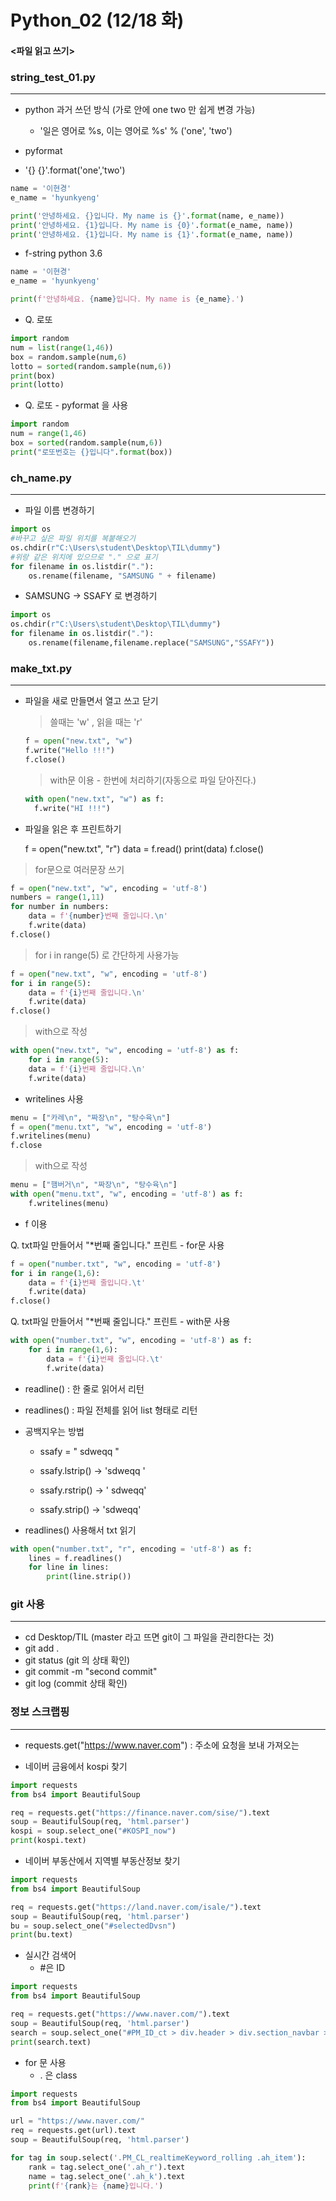 # Python_02 (12/18 화)

#### <파일 읽고 쓰기>

### string_test_01.py

----



- python 과거 쓰던 방식 (가로 안에 one two 만 쉽게 변경 가능)
  - '일은 영어로 %s, 이는 영어로 %s' % ('one', 'two')

-  pyformat
  - '{} {}'.format('one','two')

```python
name = '이현경'
e_name = 'hyunkyeng'

print('안녕하세요. {}입니다. My name is {}'.format(name, e_name))
print('안녕하세요. {1}입니다. My name is {0}'.format(e_name, name))
print('안녕하세요. {1}입니다. My name is {1}'.format(e_name, name))
```

- f-string python 3.6

```python
name = '이현경'
e_name = 'hyunkyeng'

print(f'안녕하세요. {name}입니다. My name is {e_name}.')
```

- Q. 로또

```python
import random
num = list(range(1,46))
box = random.sample(num,6)
lotto = sorted(random.sample(num,6))
print(box)
print(lotto)
```

- Q. 로또 - pyformat 을 사용

```python
import random
num = range(1,46)
box = sorted(random.sample(num,6))
print("로또번호는 {}입니다".format(box))
```



### ch_name.py

-----



- 파일 이름 변경하기

```python
import os
#바꾸고 싶은 파일 위치를 복붙해오기
os.chdir(r"C:\Users\student\Desktop\TIL\dummy")
#위랑 같은 위치에 있으므로 "." 으로 표기
for filename in os.listdir("."):
    os.rename(filename, "SAMSUNG " + filename)
```

- SAMSUNG -> SSAFY 로 변경하기

```python
import os 
os.chdir(r"C:\Users\student\Desktop\TIL\dummy")
for filename in os.listdir("."):
    os.rename(filename,filename.replace("SAMSUNG","SSAFY"))
```



### make_txt.py

-----



- 파일을 새로 만들면서 열고 쓰고 닫기

  > 쓸때는 'w' , 읽을 때는  'r'

  ```python
  f = open("new.txt", "w")
  f.write("Hello !!!")
  f.close()
  ```



  > with문 이용 - 한번에 처리하기(자동으로 파일 닫아진다.)

  ```python
  with open("new.txt", "w") as f:
  	f.write("HI !!!")
  ```



-  파일을 읽은 후 프린트하기

    f = open("new.txt", "r")
    data = f.read()
    print(data)
    f.close()	



> for문으로 여러문장 쓰기 

```python
f = open("new.txt", "w", encoding = 'utf-8')
numbers = range(1,11)
for number in numbers:
    data = f'{number}번째 줄입니다.\n'
	f.write(data)
f.close()
```



> for i in range(5)  로 간단하게 사용가능

```python
f = open("new.txt", "w", encoding = 'utf-8')
for i in range(5):
    data = f'{i}번째 줄입니다.\n'
    f.write(data)
f.close()
```



> with으로 작성

```python
with open("new.txt", "w", encoding = 'utf-8') as f:
    for i in range(5):
	data = f'{i}번째 줄입니다.\n'
	f.write(data)
```



- writelines 사용

```python
menu = ["카레\n", "짜장\n", "탕수육\n"]
f = open("menu.txt", "w", encoding = 'utf-8')
f.writelines(menu)
f.close
```

> with으로 작성

```python
menu = ["햄버거\n", "짜장\n", "탕수육\n"]
with open("menu.txt", "w", encoding = 'utf-8') as f:
    f.writelines(menu)
```



- f 이용 

Q. txt파일 만들어서 "*번째 줄입니다." 프린트 - for문 사용

```python
f = open("number.txt", "w", encoding = 'utf-8')
for i in range(1,6):
	data = f'{i}번째 줄입니다.\t'
    f.write(data)
f.close()
```

Q. txt파일 만들어서 "*번째 줄입니다." 프린트 - with문 사용

```python
with open("number.txt", "w", encoding = 'utf-8') as f:
    for i in range(1,6):
        data = f'{i}번째 줄입니다.\t'
        f.write(data)
```



- readline() : 한 줄로 읽어서 리턴
- readlines() : 파일 전체를 읽어 list 형태로 리턴



- 공백지우는 방법

  - ssafy = "              sdweqq       "

  - ssafy.lstrip()
    -> 'sdweqq       '
  - ssafy.rstrip()
    -> '              sdweqq'
  - ssafy.strip()
    -> 'sdweqq'



- readlines() 사용해서 txt 읽기

```python
with open("number.txt", "r", encoding = 'utf-8') as f:
    lines = f.readlines()
    for line in lines:
        print(line.strip())
```







### git 사용

----



- cd Desktop/TIL   (master 라고 뜨면 git이 그 파일을 관리한다는 것)
- git add . 
- git status   (git 의 상태 확인)
- git commit -m "second commit"
- git log  (commit 상태 확인)





### 정보 스크랩핑

------

- requests.get("https://www.naver.com") : 주소에 요청을 보내 가져오는



- 네이버 금융에서 kospi 찾기

```python
import requests
from bs4 import BeautifulSoup

req = requests.get("https://finance.naver.com/sise/").text
soup = BeautifulSoup(req, 'html.parser')
kospi = soup.select_one("#KOSPI_now")
print(kospi.text) 

```

- 네이버 부동산에서 지역별 부동산정보 찾기

```python
import requests
from bs4 import BeautifulSoup

req = requests.get("https://land.naver.com/isale/").text
soup = BeautifulSoup(req, 'html.parser')
bu = soup.select_one("#selectedDvsn")
print(bu.text)
```

- 실시간 검색어
  - #은 ID

```python
import requests
from bs4 import BeautifulSoup

req = requests.get("https://www.naver.com/").text
soup = BeautifulSoup(req, 'html.parser')
search = soup.select_one("#PM_ID_ct > div.header > div.section_navbar > div.area_hotkeyword.PM_CL_realtimeKeyword_base > div.ah_roll.PM_CL_realtimeKeyword_rolling_base > div > ul")
print(search.text)
```

- for 문 사용
  - . 은 class

```python
import requests
from bs4 import BeautifulSoup

url = "https://www.naver.com/"
req = requests.get(url).text
soup = BeautifulSoup(req, 'html.parser')

for tag in soup.select('.PM_CL_realtimeKeyword_rolling .ah_item'):
    rank = tag.select_one('.ah_r').text
    name = tag.select_one('.ah_k').text
    print(f'{rank}는 {name}입니다.')
```

